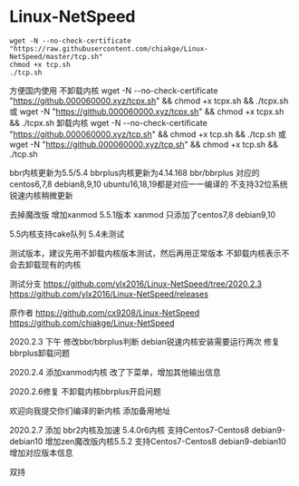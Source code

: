 # Linux-NetSpeed
```
wget -N --no-check-certificate "https://raw.githubusercontent.com/chiakge/Linux-NetSpeed/master/tcp.sh"
chmod +x tcp.sh
./tcp.sh
```
方便国内使用
不卸载内核
wget -N --no-check-certificate "https://github.000060000.xyz/tcpx.sh" && chmod +x tcpx.sh && ./tcpx.sh
或
wget -N "https://github.000060000.xyz/tcpx.sh" && chmod +x tcpx.sh && ./tcpx.sh
卸载内核
wget -N --no-check-certificate "https://github.000060000.xyz/tcp.sh" && chmod +x tcp.sh && ./tcp.sh
或
wget -N "https://github.000060000.xyz/tcp.sh" && chmod +x tcp.sh && ./tcp.sh

bbr内核更新为5.5/5.4
bbrplus内核更新为4.14.168
bbr/bbrplus 对应的centos6,7,8 debian8,9,10  ubuntu16,18,19都是对应一一编译的
不支持32位系统
锐速内核稍微更新

去掉魔改版 增加xanmod 5.5.1版本
xanmod 只添加了centos7,8 debian9,10

5.5内核支持cake队列 5.4未测试

测试版本，建议先用不卸载内核版本测试，然后再用正常版本
不卸载内核表示不会去卸载现有的内核

测试分支
https://github.com/ylx2016/Linux-NetSpeed/tree/2020.2.3
https://github.com/ylx2016/Linux-NetSpeed/releases

原作者
https://github.com/cx9208/Linux-NetSpeed
https://github.com/chiakge/Linux-NetSpeed

2020.2.3 下午
修改bbr/bbrplus判断
debian锐速内核安装需要运行两次
修复bbrplus卸载问题

2020.2.4
添加xanmod内核
改了下菜单，增加其他输出信息


2020.2.6修复 不卸载内核bbrplus开启问题

欢迎向我提交你们编译的新内核
添加备用地址

2020.2.7 添加 bbr2内核及加速 5.4.0r6内核
支持Centos7-Centos8  debian9-debian10
增加zen魔改版内核5.5.2
支持Centos7-Centos8  debian9-debian10
增加对应版本信息



双持
